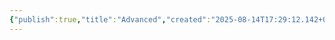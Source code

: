 ```yaml
---
{"publish":true,"title":"Advanced","created":"2025-08-14T17:29:12.142+02:00","modified":"2025-08-14T17:29:12.142+02:00","cssclasses":""}
---
```


